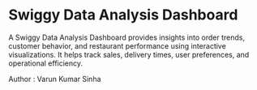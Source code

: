 # Swiggy Data Analysis Dashboard
A Swiggy Data Analysis Dashboard provides insights into order trends, customer behavior, and restaurant performance using interactive visualizations. It helps track sales, delivery times, user preferences, and operational efficiency.

Author : Varun Kumar Sinha
